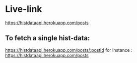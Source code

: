 # Live-link
https://histdataapi.herokuapp.com/posts

## To fetch a single hist-data:
https://histdataapi.herokuapp.com/posts/:postId
for instance : https://histdataapi.herokuapp.com/posts
